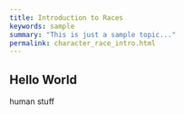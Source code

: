 ```yaml
---
title: Introduction to Races
keywords: sample
summary: "This is just a sample topic..."
permalink: character_race_intro.html
---
```


## Hello World
human stuff